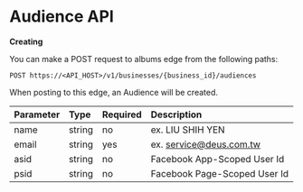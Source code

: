 # Audience API

**Creating**

You can make a POST request to albums edge from the following paths:

```
POST https://<API_HOST>/v1/businesses/{business_id}/audiences
```

When posting to this edge, an Audience will be created.

| Parameter         | Type            | Required | Description                         |
| ------------------|:----------------| :--------| :-----------------------------------|
| name              | string          | no       | ex. LIU SHIH YEN                    |
| email             | string          | yes      | ex. service@deus.com.tw             |
| asid              | string          | no       | Facebook App-Scoped User Id         |
| psid              | string          | no       | Facebook Page-Scoped User Id        |
